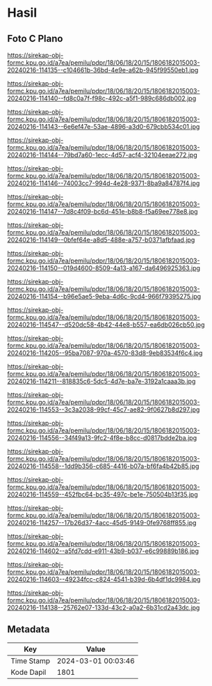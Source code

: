 # Hasil

## Foto C Plano

https://sirekap-obj-formc.kpu.go.id/a7ea/pemilu/pdpr/18/06/18/20/15/1806182015003-20240216-114135--c104661b-36bd-4e9e-a62b-945f99550eb1.jpg

https://sirekap-obj-formc.kpu.go.id/a7ea/pemilu/pdpr/18/06/18/20/15/1806182015003-20240216-114140--fd8c0a7f-f98c-492c-a5f1-989c686db002.jpg

https://sirekap-obj-formc.kpu.go.id/a7ea/pemilu/pdpr/18/06/18/20/15/1806182015003-20240216-114143--6e6ef47e-53ae-4896-a3d0-679cbb534c01.jpg

https://sirekap-obj-formc.kpu.go.id/a7ea/pemilu/pdpr/18/06/18/20/15/1806182015003-20240216-114144--79bd7a60-1ecc-4d57-acf4-32104eeae272.jpg

https://sirekap-obj-formc.kpu.go.id/a7ea/pemilu/pdpr/18/06/18/20/15/1806182015003-20240216-114146--74003cc7-994d-4e28-9371-8ba9a84787f4.jpg

https://sirekap-obj-formc.kpu.go.id/a7ea/pemilu/pdpr/18/06/18/20/15/1806182015003-20240216-114147--7d8c4f09-bc6d-451e-b8b8-f5a69ee778e8.jpg

https://sirekap-obj-formc.kpu.go.id/a7ea/pemilu/pdpr/18/06/18/20/15/1806182015003-20240216-114149--0bfef64e-a8d5-488e-a757-b0371afbfaad.jpg

https://sirekap-obj-formc.kpu.go.id/a7ea/pemilu/pdpr/18/06/18/20/15/1806182015003-20240216-114150--019d4600-8509-4a13-a167-da6496925363.jpg

https://sirekap-obj-formc.kpu.go.id/a7ea/pemilu/pdpr/18/06/18/20/15/1806182015003-20240216-114154--b96e5ae5-9eba-4d6c-9cd4-966f79395275.jpg

https://sirekap-obj-formc.kpu.go.id/a7ea/pemilu/pdpr/18/06/18/20/15/1806182015003-20240216-114547--d520dc58-4b42-44e8-b557-ea6db026cb50.jpg

https://sirekap-obj-formc.kpu.go.id/a7ea/pemilu/pdpr/18/06/18/20/15/1806182015003-20240216-114205--95ba7087-970a-4570-83d8-9eb83534f6c4.jpg

https://sirekap-obj-formc.kpu.go.id/a7ea/pemilu/pdpr/18/06/18/20/15/1806182015003-20240216-114211--818835c6-5dc5-4d7e-ba7e-3192a1caaa3b.jpg

https://sirekap-obj-formc.kpu.go.id/a7ea/pemilu/pdpr/18/06/18/20/15/1806182015003-20240216-114553--3c3a2038-99cf-45c7-ae82-9f0627b8d297.jpg

https://sirekap-obj-formc.kpu.go.id/a7ea/pemilu/pdpr/18/06/18/20/15/1806182015003-20240216-114556--34f49a13-9fc2-4f8e-b8cc-d0817bdde2ba.jpg

https://sirekap-obj-formc.kpu.go.id/a7ea/pemilu/pdpr/18/06/18/20/15/1806182015003-20240216-114558--1dd9b356-c685-4416-b07a-bf6fa4b42b85.jpg

https://sirekap-obj-formc.kpu.go.id/a7ea/pemilu/pdpr/18/06/18/20/15/1806182015003-20240216-114559--452fbc64-bc35-497c-be1e-750504b13f35.jpg

https://sirekap-obj-formc.kpu.go.id/a7ea/pemilu/pdpr/18/06/18/20/15/1806182015003-20240216-114257--17b26d37-4acc-45d5-9149-0fe9768ff855.jpg

https://sirekap-obj-formc.kpu.go.id/a7ea/pemilu/pdpr/18/06/18/20/15/1806182015003-20240216-114602--a5fd7cdd-e911-43b9-b037-e6c99889b186.jpg

https://sirekap-obj-formc.kpu.go.id/a7ea/pemilu/pdpr/18/06/18/20/15/1806182015003-20240216-114603--49234fcc-c824-4541-b39d-6b4df1dc9984.jpg

https://sirekap-obj-formc.kpu.go.id/a7ea/pemilu/pdpr/18/06/18/20/15/1806182015003-20240216-114138--25762e07-133d-43c2-a0a2-6b31cd2a43dc.jpg


## Metadata

| Key        | Value               |
| ---------- | ------------------- |
| Time Stamp | 2024-03-01 00:03:46 |
| Kode Dapil | 1801                |



